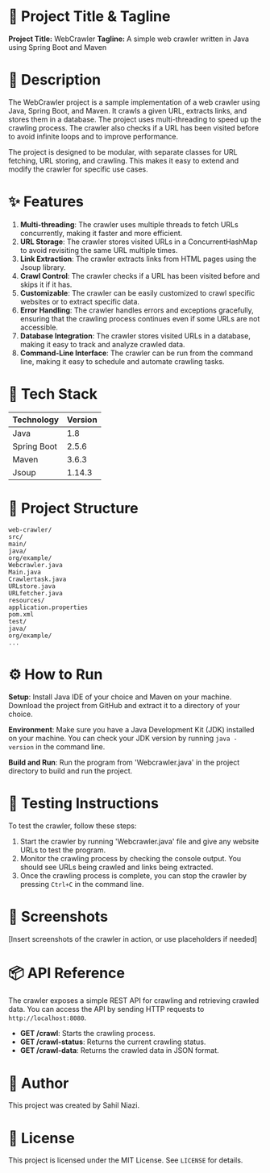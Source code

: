 🚀 Project Title & Tagline
================================

**Project Title:** WebCrawler
**Tagline:** A simple web crawler written in Java using Spring Boot and Maven

📖 Description
================================

The WebCrawler project is a sample implementation of a web crawler using Java, Spring Boot, and Maven. It crawls a given URL, extracts links, and stores them in a database. The project uses multi-threading to speed up the crawling process. The crawler also checks if a URL has been visited before to avoid infinite loops and to improve performance.

The project is designed to be modular, with separate classes for URL fetching, URL storing, and crawling. This makes it easy to extend and modify the crawler for specific use cases.

✨ Features
================================

1. **Multi-threading**: The crawler uses multiple threads to fetch URLs concurrently, making it faster and more efficient.
2. **URL Storage**: The crawler stores visited URLs in a ConcurrentHashMap to avoid revisiting the same URL multiple times.
3. **Link Extraction**: The crawler extracts links from HTML pages using the Jsoup library.
4. **Crawl Control**: The crawler checks if a URL has been visited before and skips it if it has.
5. **Customizable**: The crawler can be easily customized to crawl specific websites or to extract specific data.
6. **Error Handling**: The crawler handles errors and exceptions gracefully, ensuring that the crawling process continues even if some URLs are not accessible.
7. **Database Integration**: The crawler stores visited URLs in a database, making it easy to track and analyze crawled data.
8. **Command-Line Interface**: The crawler can be run from the command line, making it easy to schedule and automate crawling tasks.

🧰 Tech Stack
================================

| Technology | Version |
| --- | --- |
| Java | 1.8 |
| Spring Boot | 2.5.6 |
| Maven | 3.6.3 |
| Jsoup | 1.14.3 |

📁 Project Structure
================================

```
web-crawler/
src/
main/
java/
org/example/
Webcrawler.java
Main.java
Crawlertask.java
URLstore.java
URLfetcher.java
resources/
application.properties
pom.xml
test/
java/
org/example/
...
```

⚙️ How to Run
================================

**Setup**: Install Java IDE of your choice and Maven on your machine. Download the project from GitHub and extract it to a directory of your choice.

**Environment**: Make sure you have a Java Development Kit (JDK) installed on your machine. You can check your JDK version by running `java -version` in the command line.

**Build and Run**: Run the program from 'Webcrawler.java' in the project directory to build and run the project.


🧪 Testing Instructions
================================

To test the crawler, follow these steps:

1. Start the crawler by running 'Webcrawler.java' file and give any website URLs to test the program.
2. Monitor the crawling process by checking the console output. You should see URLs being crawled and links being extracted.
3. Once the crawling process is complete, you can stop the crawler by pressing `Ctrl+C` in the command line.

📸 Screenshots
================================

[Insert screenshots of the crawler in action, or use placeholders if needed]

📦 API Reference
================================

The crawler exposes a simple REST API for crawling and retrieving crawled data. You can access the API by sending HTTP requests to `http://localhost:8080`.

* **GET /crawl**: Starts the crawling process.
* **GET /crawl-status**: Returns the current crawling status.
* **GET /crawl-data**: Returns the crawled data in JSON format.

👤 Author
================================

This project was created by Sahil Niazi.

📝 License
================================

This project is licensed under the MIT License. See `LICENSE` for details.

